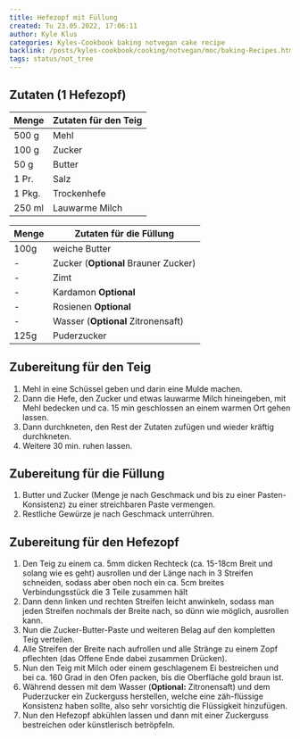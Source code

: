 ```yaml
---
title: Hefezopf mit Füllung
created: Tu 23.05.2022, 17:06:11
author: Kyle Klus
categories: Kyles-Cookbook baking notvegan cake recipe
backlink: /posts/kyles-cookbook/cooking/notvegan/moc/baking-Recipes.html
tags: status/not_tree
---
```


## Zutaten (1 Hefezopf)

| Menge            | Zutaten für den Teig |
| ---------------- | -------------------- |
| 500 g             | Mehl                 |
| 100 g             | Zucker               |
| 50 g              | Butter               |
| 1 Pr.             | Salz                 |
| 1 Pkg.            | Trockenhefe          |
| 250 ml            | Lauwarme Milch       |

| Menge            | Zutaten für die Füllung              |
| ---------------- | ------------------------------------ |
| 100g             | weiche Butter                        |
| -                | Zucker (**Optional** Brauner Zucker) |
| -                | Zimt                                 |
| -                | Kardamon **Optional**                |
| -                | Rosienen **Optional**                |
| -                | Wasser (**Optional** Zitronensaft)   |
| 125g             | Puderzucker                          |

## Zubereitung für den Teig

1. Mehl in eine Schüssel geben und darin eine Mulde machen.
2. Dann die Hefe, den Zucker und etwas lauwarme Milch hineingeben, mit Mehl bedecken und ca. 15 min geschlossen an einem warmen Ort gehen lassen.
3. Dann durchkneten, den Rest der Zutaten zufügen und wieder kräftig durchkneten.
4. Weitere 30 min. ruhen lassen.

## Zubereitung für die Füllung
1. Butter und Zucker (Menge je nach Geschmack und bis zu einer Pasten-Konsistenz) zu einer streichbaren Paste vermengen.
2. Restliche Gewürze je nach Geschmack unterrühren.

## Zubereitung für den Hefezopf
1. Den Teig zu einem ca. 5mm dicken Rechteck (ca. 15-18cm Breit und solang wie es geht) ausrollen und der Länge nach in 3 Streifen schneiden, sodass aber oben noch ein ca. 5cm breites Verbindungsstück die 3 Teile zusammen hält
2. Dann denn linken und rechten Streifen leicht anwinkeln, sodass man jeden Streifen nochmals der Breite nach, so dünn wie möglich, ausrollen kann.
3. Nun die Zucker-Butter-Paste und weiteren Belag auf den kompletten Teig verteilen.
4. Alle Streifen der Breite nach aufrollen und alle Stränge zu einem Zopf pflechten (das Offene Ende dabei zusammen Drücken).
5. Nun den Teig mit Milch oder einem geschlagenem Ei bestreichen und bei ca. 160 Grad in den Ofen packen, bis die Oberfläche gold braun ist.
6. Während dessen mit dem Wasser (**Optional:** Zitronensaft) und dem Puderzucker ein Zuckerguss herstellen, welche eine zäh-flüssige Konsistenz haben sollte, also sehr vorsichtig die Flüssigkeit hinzufügen.
7. Nun den Hefezopf abkühlen lassen und dann mit einer Zuckerguss bestreichen oder künstlerisch betröpfeln.

